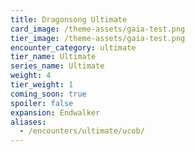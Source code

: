 ```yaml
---
title: Dragonsong Ultimate
card_image: /theme-assets/gaia-test.png
tier_image: /theme-assets/gaia-test.png
encounter_category: ultimate
tier_name: Ultimate
series_name: Ultimate
weight: 4
tier_weight: 1
coming_soon: true
spoiler: false
expansion: Endwalker
aliases:
  - /encounters/ultimate/ucob/
---
```

